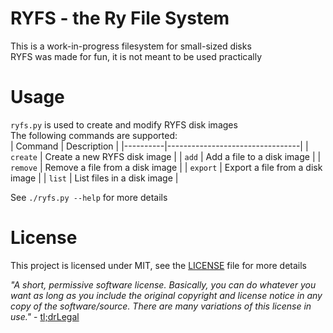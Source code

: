 # RYFS - the Ry File System
This is a work-in-progress filesystem for small-sized disks  
RYFS was made for fun, it is not meant to be used practically

# Usage
`ryfs.py` is used to create and modify RYFS disk images  
The following commands are supported:  
| Command  | Description                     |
|----------|---------------------------------|
| `create` | Create a new RYFS disk image    |
| `add`    | Add a file to a disk image      |
| `remove` | Remove a file from a disk image |
| `export` | Export a file from a disk image |
| `list`   | List files in a disk image      |

See `./ryfs.py --help` for more details

# License
This project is licensed under MIT, see the [LICENSE](LICENSE) file for more details

<i>"A short, permissive software license. Basically, you can do whatever you want as long as you include the original copyright and license notice in any copy of the software/source.  There are many variations of this license in use."</i> - [tl;drLegal](https://tldrlegal.com/license/mit-license)